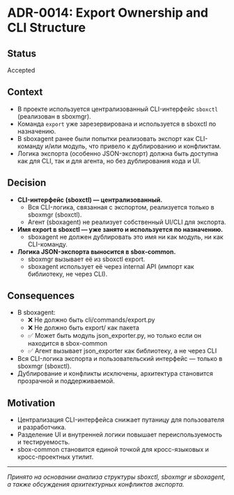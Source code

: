 # ADR-0014: Export Ownership and CLI Structure

## Status
Accepted

## Context

- В проекте используется централизованный CLI-интерфейс `sboxctl` (реализован в sboxmgr).
- Команда `export` уже зарезервирована и используется в sboxctl по назначению.
- В sboxagent ранее были попытки реализовать экспорт как CLI-команду и/или модуль, что привело к дублированию и конфликтам.
- Логика экспорта (особенно JSON-экспорт) должна быть доступна как для CLI, так и для агента, но без дублирования кода и UI.

## Decision

- **CLI-интерфейс (sboxctl) — централизованный.**
    - Вся CLI-логика, связанная с экспортом, реализуется только в sboxmgr (sboxctl).
    - Агент (sboxagent) не реализует собственный UI/CLI для экспорта.
- **Имя export в sboxctl — уже занято и используется по назначению.**
    - sboxagent не должен дублировать это имя ни как модуль, ни как CLI-команду.
- **Логика JSON-экспорта выносится в sbox-common.**
    - sboxmgr вызывает её из sboxctl export.
    - sboxagent использует её через internal API (импорт как библиотеку, не через CLI).

## Consequences

- В sboxagent:
    - ❌ Не должно быть cli/commands/export.py
    - ❌ Не должно быть export/ как пакета
    - ✅ Может быть модуль json_exporter.py, но только если он находится в sbox-common
    - ✅ Агент вызывает json_exporter как библиотеку, а не через CLI
- Вся CLI-логика экспорта и пользовательский интерфейс — только в sboxmgr (sboxctl).
- Дублирование и конфликты исключены, архитектура становится прозрачной и поддерживаемой.

## Motivation

- Централизация CLI-интерфейса снижает путаницу для пользователя и разработчика.
- Разделение UI и внутренней логики повышает переиспользуемость и тестируемость.
- sbox-common становится единой точкой для кросс-языковых и кросс-проектных утилит.

---

_Принято на основании анализа структуры sboxctl, sboxmgr и sboxagent, а также обсуждения архитектурных конфликтов экспорта._ 